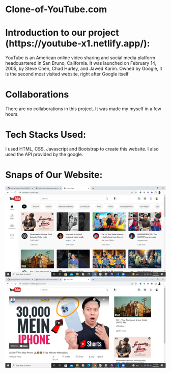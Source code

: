 # Clone-of-YouTube.com


<h1>Introduction to our project (https://youtube-x1.netlify.app/):</h1>
YouTube is an American online video sharing and social media platform headquartered in San Bruno, California. It was launched on February 14, 2005, by Steve Chen, Chad Hurley, and Jawed Karim. Owned by Google, it is the second most visited website, right after Google itself
<h1>Collaborations</h2>

<p>There are no collaborations in this project. It was made my myself in a few hours.</p>

<h1>Tech Stacks Used:</h1>

<p>I used HTML, CSS, Javascript and Bootstrap to create this website. I also used the API provided by the google.</p>

<h1>Snaps of Our Website:</h1>

<img src="https://github.com/ImErPratik/Clone-of-YouTube.com/blob/main/utube%20img.png"  >

<img src="https://github.com/ImErPratik/Clone-of-YouTube.com/blob/main/utube%20img1.png"  >
